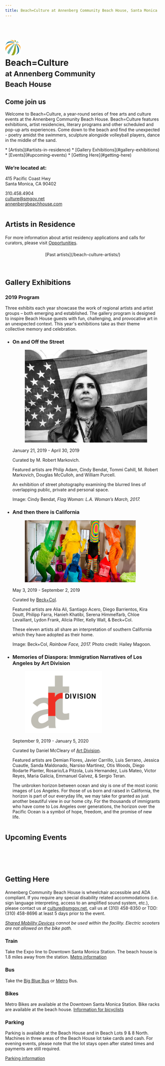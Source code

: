 ```yaml
---
title: Beach=Culture at Annenberg Community Beach House, Santa Monica
---
```


<figure><img src="https://static-artsamo.digitalservice.la/uploads/beach-culture.jpg" height="300" alt="" /></figure>

<h1>
  <img src="/assets/images/icon-beachhouse.png" height="50" alt="" /><br />
  Beach=Culture<br /><small>at Annenberg Community<br />Beach House</small>
</h1>

## Come join us

Welcome to Beach=Culture, a year-round series of free arts and culture events at the Annenberg Community Beach House. Beach=Culture features exhibitions, artist residencies, literary programs and other scheduled and pop-up arts experiences. Come down to the beach and find the unexpected - poetry amidst the swimmers, sculpture alongside volleyball players, dance in the middle of the sand.

<nav class="action" markdown="1">
*   [Artists](#artists-in-residence)
*   [Gallery Exhibitions](#gallery-exhibitions)
*   [Events](#upcoming-events)
*   [Getting Here](#getting-here)
</nav>

### We’re located at:

415 Pacific Coast Hwy  
Santa Monica, CA 90402

310.458.4904  
[culture@smgov.net](mailto:culture@smgov.net)[](mailto:culture@smgov.net)  
<a href="https://annenbergbeachhouse.com">annenbergbeachhouse.com</a>

<small>Artists in Residence</small>
========

For more information about artist residency applications and calls for curators, please visit [Opportunities](/opportunities-for-artists/).

<p class="action" markdown="1" style="margin-top: 1.5em; margin-bottom: 4.5em; max-width: none; grid-column: 1/-1; justify-self: center;">
[Past artists](/beach-culture-artists/)
</p>

<small>Gallery Exhibitions</small>
========

### 2019 Program

Three exhibits each year showcase the work of regional artists and artist groups – both emerging and established. The gallery program is designed to inspire Beach House guests with fun, challenging, and provocative art in an unexpected context. This year's exhibitions take as their theme collective memory and celebration.

<div class="artists" markdown="1">

*   ### On and Off the Street
   
    <figure><img src="/uploads/cindy-bendat.jpg" height="300" alt="" /></figure>

    January 21, 2019 - April 30, 2019

    Curated by M. Robert Markovich.

    Featured artists are Philip Adam, Cindy Bendat, Tommi Cahill, M. Robert Markovich, Douglas McCulloh, and William Purcell.

    An exhibition of street photography examining the blurred lines of overlapping public, private and personal space.
    
    Image: Cindy Bendat, _Flag Woman: L.A. Woman’s March, 2017._
   
*   ### And then there is California
   
    <figure><img src="/uploads/rainbow-face-by-hailey-magoon.jpg" height="200" alt="" /></figure>

    May 3, 2019 - September 2, 2019

    Curated by [Beck+Col](http://beckandcol.com/).

    Featured artists are Alia Ali, Santiago Acero, Diego Barrientos, Kira Doutt, Philipp Farra, Hanieh Khatibi, Serena Himmelfarb, Chloe Levaillant, Lydon Frank, Alicia Piller, Kelly Wall, & Beck+Col.

    These eleven artists all share an interpretation of southern California which they have adopted as their home.

    Image: Beck+Col, _Rainbow Face, 2017._ Photo credit: Hailey Magoon.
   
*   ### Memories of Diaspora: Immigration Narratives of Los Angeles by Art Division
   
    <figure><img src="/uploads/art-division.png" height="200" alt="" /></figure>

    September 9, 2019 - January 5, 2020

    Curated by Daniel McCleary of [Art Division](https://www.artdivision.org/).

    Featured artists are Demian Flores, Javier Carrillo, Luis Serrano, Jessica Cuautle, Sanda Maldonado, Narsiso Martinez, Otis Woods, Diego Rodarte Planter, Rosario/La Pitzola, Luis Hernandez, Luis Mateo, Victor Reyes, Maria Galicia, Emmanuel Galvez, & Sergio Teran.

    The unbroken horizon between ocean and sky is one of the most iconic images of Los Angeles. For those of us born and raised in California, the horizon is part of our everyday life, we may take for granted as just another beautiful view in our home city. For the thousands of immigrants who have come to Los Angeles over generations, the horizon over the Pacific Ocean is a symbol of hope, freedom, and the promise of new life.

</div>

<small>Upcoming Events</small>
====

<ol
  class="events"
  data-events-locations="Annenberg Community Beach House"
  data-events-limit="6">
</ol>
<script src="/assets/js/events.js"></script>

<p data-events-more class="action" markdown="1" style="margin-top: 1.5em; margin-bottom: 4.5em; max-width: none; grid-column: 1/-1; justify-self: center; visibility: hidden;">
[More events](/beach-culture-events/)
</p>

<small>Getting Here</small>
=======

Annenberg Community Beach House is wheelchair accessible and ADA compliant. If you require any special disability related accommodations (i.e. sign language interpreting, access to an amplified sound system, etc.), please contact us at [culture@smgov.net](mailto:culture@smgov.net), call us at (310) 458-8350 or TDD: (310) 458-8696 at least 5 days prior to the event.

_[Shared Mobility Devices](https://www.smgov.net/Departments/PCD/Transportation/Shared-Mobility-Services/) cannot be used within the facility. Electric scooters are not allowed on the bike path._

### Train

Take the Expo line to Downtown Santa Monica Station. The beach house is 1.8 miles away from the station. [Metro information](http://metro.net/)

### Bus

Take the [Big Blue Bus](http://bigbluebus.com/) or [Metro](http://metro.net/) Bus.

### Bikes

Metro Bikes are available at the Downtown Santa Monica Station. Bike racks are available at the beach house. [Information for bicyclists](https://www.smgov.net/Departments/PCD/Transportation/Bicyclists/)

### Parking

Parking is available at the Beach House and in Beach Lots 9 & 8 North. Machines in three areas of the Beach House lot take cards and cash. For evening events, please note that the lot stays open after stated times and payments are still required.

[Parking information](http://www.smgov.net/parking)

